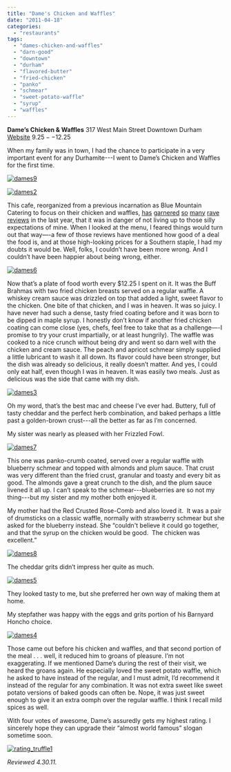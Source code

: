 ```yaml
---
title: "Dame's Chicken and Waffles"
date: "2011-04-18"
categories:
  - "restaurants"
tags:
  - "dames-chicken-and-waffles"
  - "darn-good"
  - "downtown"
  - "durham"
  - "flavored-butter"
  - "fried-chicken"
  - "panko"
  - "schmear"
  - "sweet-potato-waffle"
  - "syrup"
  - "waffles"
---
```


**Dame’s Chicken & Waffles** 317 West Main Street Downtown Durham [Website](http://dameschickenwaffles.com/index.htm) $9.25--$12.25

When my family was in town, I had the chance to participate in a very important event for any Durhamite---I went to Dame’s Chicken and Waffles for the first time.




<div class="caption">

[![](http://s3.amazonaws.com/thegourmez-wpmedia/2011/04/dames9.jpg "dames9")](http://s3.amazonaws.com/thegourmez-wpmedia/2011/04/dames9.jpg)</div>


[![](http://s3.amazonaws.com/thegourmez-wpmedia/2011/04/dames2.jpg "dames2")](http://s3.amazonaws.com/thegourmez-wpmedia/2011/04/dames2.jpg)

This cafe, reorganized from a previous incarnation as Blue Mountain Catering to focus on their chicken and waffles, [has](http://demandy.com/dames/) [garnered](http://joeeats.com/2010/12/23/dames-chicken-and-waffles/) [so](http://carpedurham.com/2010/11/11/dames-chicken-and-waffles/) [many](http://girlswithguts.blogspot.com/2010/10/southern-power-couple.html) [rave](http://bullcityfood.blogspot.com/2010/11/dames-chicken-and-waffles-review-from.html) [reviews](http://masalawala.wordpress.com/2010/11/09/dames-chicken-and-waffles-durham/) in the last year, that it was in danger of not living up to those silly expectations of mine. When I looked at the menu, I feared things would turn out that way—-a few of those reviews have mentioned how good of a deal the food is, and at those high-looking prices for a Southern staple, I had my doubts it would be. Well, folks, I couldn’t have been more wrong. And I couldn’t have been happier about being wrong, either.

[![](http://s3.amazonaws.com/thegourmez-wpmedia/2011/04/dames6.jpg "dames6")](http://s3.amazonaws.com/thegourmez-wpmedia/2011/04/dames6.jpg)

Now that’s a plate of food worth every $12.25 I spent on it. It was the Buff Brahmas with two fried chicken breasts served on a regular waffle. A whiskey cream sauce was drizzled on top that added a light, sweet flavor to the chicken. One bite of that chicken, and I was in heaven. It was so juicy. I have never had such a dense, tasty fried coating before and it was born to be dipped in maple syrup. I honestly don’t know if another fried chicken coating can come close (yes, chefs, feel free to take that as a challenge—-I promise to try your crust impartially, or at least hungrily). The waffle was cooked to a nice crunch without being dry and went so darn well with the chicken and cream sauce. The peach and apricot schmear simply supplied a little lubricant to wash it all down. Its flavor could have been stronger, but the dish was already so delicious, it really doesn’t matter. And yes, I could only eat half, even though I was in heaven. It was easily two meals. Just as delicious was the side that came with my dish.

[![](http://s3.amazonaws.com/thegourmez-wpmedia/2011/04/dames3.jpg "dames3")](http://s3.amazonaws.com/thegourmez-wpmedia/2011/04/dames3.jpg)

Oh my word, that’s the best mac and cheese I’ve ever had. Buttery, full of tasty cheddar and the perfect herb combination, and baked perhaps a little past a golden-brown crust---all the better as far as I’m concerned.

My sister was nearly as pleased with her Frizzled Fowl.

[![](http://s3.amazonaws.com/thegourmez-wpmedia/2011/04/dames7.jpg "dames7")](http://s3.amazonaws.com/thegourmez-wpmedia/2011/04/dames7.jpg)

This one was panko-crumb coated, served over a regular waffle with blueberry schmear and topped with almonds and plum sauce. That crust was very different than the fried crust, granular and toasty and every bit as good. The almonds gave a great crunch to the dish, and the plum sauce livened it all up. I can’t speak to the schmear---blueberries are so not my thing---but my sister and my mother both enjoyed it.

My mother had the Red Crusted Rose-Comb and also loved it.  It was a pair of drumsticks on a classic waffle, normally with strawberry schmear but she asked for the blueberry instead. She “couldn't believe it could go together, and that the syrup on the chicken would be good.  The chicken was excellent.”

[![](http://s3.amazonaws.com/thegourmez-wpmedia/2011/04/dames8.jpg "dames8")](http://s3.amazonaws.com/thegourmez-wpmedia/2011/04/dames8.jpg)

The cheddar grits didn’t impress her quite as much.

[![](http://s3.amazonaws.com/thegourmez-wpmedia/2011/04/dames5.jpg "dames5")](http://s3.amazonaws.com/thegourmez-wpmedia/2011/04/dames5.jpg)

They looked tasty to me, but she preferred her own way of making them at home.

My stepfather was happy with the eggs and grits portion of his Barnyard Honcho choice.

[![](http://s3.amazonaws.com/thegourmez-wpmedia/2011/04/dames4.jpg "dames4")](http://s3.amazonaws.com/thegourmez-wpmedia/2011/04/dames4.jpg)

Those came out before his chicken and waffles, and that second portion of the meal . . . well, it reduced him to groans of pleasure. I’m not exaggerating. If we mentioned Dame’s during the rest of their visit, we heard the groans again. He especially loved the sweet potato waffle, which he asked to have instead of the regular, and I must admit, I’d recommend it instead of the regular for any combination. It was not extra sweet like sweet potato versions of baked goods can often be. Nope, it was just sweet enough to give it an extra oomph over the regular waffle. I think I recall mild spices as well.

With four votes of awesome, Dame’s assuredly gets my highest rating. I sincerely hope they can upgrade their “almost world famous” slogan sometime soon.

[![](http://s3.amazonaws.com/thegourmez-wpmedia/2009/02/rating_truffle1.gif "rating_truffle1")](http://s3.amazonaws.com/thegourmez-wpmedia/2009/02/rating_truffle1.gif)

_Reviewed 4.30.11._
